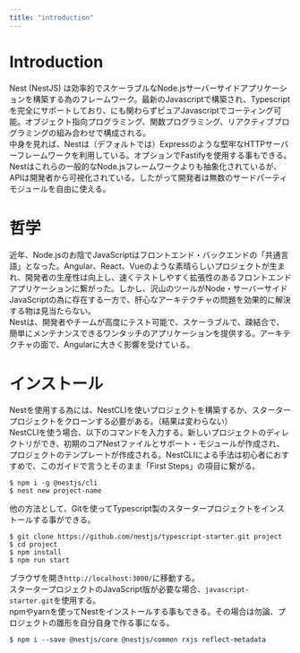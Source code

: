 ```yaml
---
title: "introduction"
---
```


# Introduction
Nest (NestJS) は効率的でスケーラブルなNode.jsサーバーサイドアプリケーションを構築する為のフレームワーク。最新のJavascriptで構築され、Typescriptを完全にサポートしており、にも関わらずピュアJavascriptでコーティング可能。オブジェクト指向プログラミング、関数プログラミング、リアクティブプログラミングの組み合わせで構成される。  
中身を見れば、Nestは（デフォルトでは）Expressのような堅牢なHTTPサーバーフレームワークを利用している。オプションでFastifyを使用する事もできる。  
Nestはこれらの一般的なNode.jsフレームワークよりも抽象化されているが、APIは開発者から可視化されている。したがって開発者は無数のサードパーティモジュールを自由に使える。

# 哲学
近年、Node.jsのお陰でJavaScriptはフロントエンド・バックエンドの「共通言語」となった。Angular、React、Vueのような素晴らしいプロジェクトが生まれ、開発者の生産性は向上し、速くテストしやすく拡張性のあるフロントエンドアプリケーションに繋がった。しかし、沢山のツールがNode・サーバーサイドJavaScriptの為に存在する一方で、肝心なアーキテクチャの問題を効果的に解決する物は見当たらない。  
Nestは、開発者やチームが高度にテスト可能で、スケーラブルで、疎結合で、簡単にメンテナンスできるワンタッチのアプリケーションを提供する。アーキテクチャの面で、Angularに大きく影響を受けている。

# インストール
Nestを使用する為には、NestCLIを使いプロジェクトを構築するか、スタータープロジェクトをクローンする必要がある。（結果は変わらない）  
NestCLIを使う場合、以下のコマンドを入力する。新しいプロジェクトのディレクトリができ、初期のコアNestファイルとサポート・モジュールが作成され、プロジェクトのテンプレートが作成される。NestCLIによる手法は初心者におすすめで、このガイドで言うとそのまま「First Steps」の項目に繋がる。
```
$ npm i -g @nestjs/cli
$ nest new project-name
```
他の方法として、Gitを使ってTypescript製のスタータープロジェクトをインストールする事ができる。
```
$ git clone https://github.com/nestjs/typescript-starter.git project
$ cd project
$ npm install
$ npm run start
```
ブラウザを開き`http://localhost:3000/`に移動する。  
スタータープロジェクトのJavaScript版が必要な場合、`javascript-starter.git`を使用する。  
npmやyarnを使ってNestをインストールする事もできる。その場合は勿論、プロジェクトの雛形を自分自身で作る事になる。
```
$ npm i --save @nestjs/core @nestjs/common rxjs reflect-metadata
```